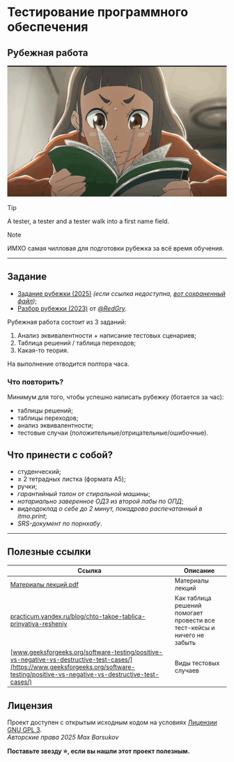 # Тестирование программного обеспечения

## Рубежная работа

<img alt="sora-yori-reading.gif" src="https://github.com/maxbarsukov/itmo/blob/master/.docs/sora-yori-reading.gif" height="300">

> [!TIP]
> A tester, a tester and a tester walk into a first name field.

> [!NOTE]
> ИМХО самая чилловая для подготовки рубежка за всё время обучения.

---

## Задание

- [Задание рубежки (2025)](https://docs.google.com/document/d/18DuuatRxXXiwuG_Ly6FD-Pxy3njMQvWaqLycL77dEKs) *(если ссылка недоступна, [вот сохраненный файл](./ТПО%20рубежка%20-%20задания%202025.pdf))*;
- [Разбор рубежки (2023)](./ТПО%20рубежка%20-%20разбор.pdf) от [*@RedGry*](https://github.com/RedGry/ITMO/blob/master/TPO/docs/%D0%A2%D0%9F%D0%9E%20%D1%80%D1%83%D0%B1%D0%B5%D0%B6%D0%BA%D0%B0%20-%20%D1%80%D0%B0%D0%B7%D0%B1%D0%BE%D1%80.pdf).

Рубежная работа состоит из 3 заданий:

1. Анализ эквивалентности + написание тестовых сценариев;
2. Таблица решений / таблица переходов;
3. Какая-то теория.

На выполнение отводится полтора часа.


### Что повторить?

Минимум для того, чтобы успешно написать рубежку (ботается за час):

- таблицы решений;
- таблицы переходов;
- анализ эквивалентности;
- тестовые случаи (положительные/отрицательные/ошибочные).

## Что принести с собой?

- студенческий;
- ≥ 2 тетрадных листка (формата A5);
- ручки;
- *гарантийный талон от стиральной машины*;
- *нотариально заверенное ОДЗ из второй лабы по ОПД*;
- *видеодоклад о себе до 2 минут, покадрово распечатанный в itmo.print*;
- *SRS-документ по порнхабу*.

---

## Полезные ссылки

| Ссылка | Описание |
| --- | --- |
| [Материалы лекций.pdf](../лекции/Материалы%20лекций.pdf) | Материалы лекций |
| [practicum.yandex.ru/blog/chto-takoe-tablica-prinyatiya-resheniy](https://practicum.yandex.ru/blog/chto-takoe-tablica-prinyatiya-resheniy/) | Как таблица решений помогает провести все тест-кейсы и ничего не забыть |
| [www.geeksforgeeks.org/software-testing/positive-vs-negative-vs-destructive-test-cases/](https://www.geeksforgeeks.org/software-testing/positive-vs-negative-vs-destructive-test-cases/) | Виды тестовых случаев |

## Лицензия <a name="license"></a>

Проект доступен с открытым исходным кодом на условиях [Лицензии GNU GPL 3](https://opensource.org/license/gpl-3-0/). \
*Авторские права 2025 Max Barsukov*

**Поставьте звезду :star:, если вы нашли этот проект полезным.**
